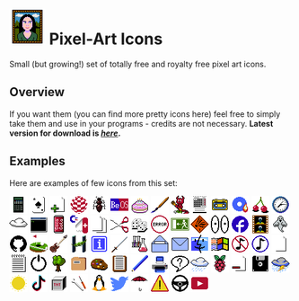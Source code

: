 # ![](https://github.com/tstamborski/pixelart-icons/blob/main/png/portrait64.png) Pixel-Art Icons
Small (but growing!) set of totally free and royalty free pixel art icons. 

## Overview
If you want them (you can find more pretty icons here) feel free to simply take them and use in your programs - credits are not necessary. __Latest version for download is [*here*](https://github.com/tstamborski/pixelart-icons/releases/download/v2023.09/pixelart-icons-2023-09.zip).__

## Examples
Here are examples of few icons from this set:

![](png/2nd-calc32.png)
![](png/ace32.png)
![](png/add-file32.png)
![](png/amiga32.png)
![](png/ant32.png)
![](png/beos32.png)
![](png/birthday32.png)
![](png/brush32.png)
![](png/bsd32.png)
![](png/calendar32.png)
![](png/cassette32.png)
![](png/cdburner32.png)
![](png/cherries32.png)
![](png/clock32.png)
![](png/cloudy32.png)
![](png/cmd32.png)
![](png/coke32.png)
![](png/commodore-tool32.png)
![](png/copy32.png)
![](png/cut32.png)
![](png/dices32.png)
![](png/error32.png)
![](png/exit32.png)
![](png/explosive32.png)
![](png/eyes32.png)
![](png/facebook32.png)
![](png/film32.png)
![](png/ghost32.png)
![](png/github32.png)
![](png/golf32.png)
![](png/guitar32.png)
![](png/haiku32.png)
![](png/info32.png)
![](png/katana32.png)
![](png/laboratory32.png)
![](png/letter-open32.png)
![](png/letter32.png)
![](png/macos32.png)
![](png/mswindows32.png)
![](png/music-off32.png)
![](png/music-on32.png)
![](png/newfile32.png)
![](png/notatnik32.png)
![](png/off32.png)
![](png/old-tree32.png)
![](png/openfile32.png)
![](png/palette32.png)
![](png/paste32.png)
![](png/pencil32.png)
![](png/printer32.png)
![](png/question32.png)
![](png/rainy32.png)
![](png/raspberrypi32.png)
![](png/remove-file32.png)
![](png/savefile32.png)
![](png/stormy32.png)
![](png/sunny32.png)
![](png/tiktok32-v2.png)
![](png/tnt32.png)
![](png/tools32.png)
![](png/tux32.png)
![](png/twitter32.png)
![](png/umbrella32.png)
![](png/warning32.png)
![](png/wheel32.png)
![](png/youtube32.png)
